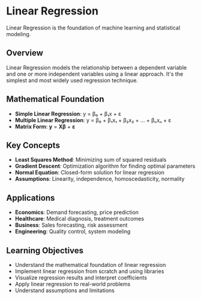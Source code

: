 # Linear Regression

Linear Regression is the foundation of machine learning and statistical modeling.

## Overview
Linear Regression models the relationship between a dependent variable and one or more independent variables using a linear approach. It's the simplest and most widely used regression technique.

## Mathematical Foundation
- **Simple Linear Regression**: y = β₀ + β₁x + ε
- **Multiple Linear Regression**: y = β₀ + β₁x₁ + β₂x₂ + ... + βₙxₙ + ε
- **Matrix Form**: **y** = **Xβ** + **ε**

## Key Concepts
- **Least Squares Method**: Minimizing sum of squared residuals
- **Gradient Descent**: Optimization algorithm for finding optimal parameters
- **Normal Equation**: Closed-form solution for linear regression
- **Assumptions**: Linearity, independence, homoscedasticity, normality

## Applications
- **Economics**: Demand forecasting, price prediction
- **Healthcare**: Medical diagnosis, treatment outcomes
- **Business**: Sales forecasting, risk assessment
- **Engineering**: Quality control, system modeling

## Learning Objectives
- Understand the mathematical foundation of linear regression
- Implement linear regression from scratch and using libraries
- Visualize regression results and interpret coefficients
- Apply linear regression to real-world problems
- Understand assumptions and limitations
